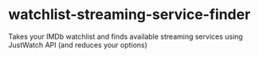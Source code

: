 # watchlist-streaming-service-finder
Takes your IMDb watchlist and finds available streaming services using JustWatch API (and reduces your options)
